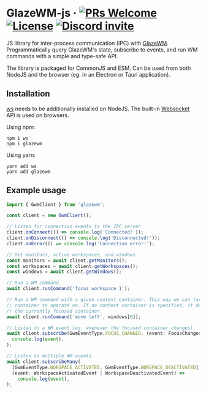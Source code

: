 # GlazeWM-js &middot; [![PRs Welcome](https://img.shields.io/badge/PRs-welcome-brightgreen.svg)](https://github.com/lars-berger/GlazeWM-js/pulls) [![License](https://img.shields.io/github/license/lars-berger/GlazeWM-js)](https://github.com/lars-berger/GlazeWM-js/blob/master/LICENSE.md) [![Discord invite](https://img.shields.io/discord/1041662798196908052)](https://discord.gg/ud6z3qjRvM)

JS library for inter-process communication (IPC) with [GlazeWM](https://github.com/lars-berger/GlazeWM). Programmatically query GlazeWM's state, subscribe to events, and run WM commands with a simple and type-safe API.

The library is packaged for CommonJS and ESM. Can be used from both NodeJS and the browser (eg. in an Electron or Tauri application).

## Installation

[ws](https://github.com/websockets/ws) needs to be additionally installed on NodeJS. The built-in [Websocket](https://developer.mozilla.org/en-US/docs/Web/API/WebSocket) API is used on browsers.

Using npm:

```shell
npm i ws
npm i glazewm
```

Using yarn:

```shell
yarn add ws
yarn add glazewm
```

## Example usage

```typescript
import { GwmClient } from 'glazewm';

const client = new GwmClient();

// Listen for connection events to the IPC server.
client.onConnect(() => console.log('Connected!'));
client.onDisconnect(() => console.log('Disconnected!'));
client.onError(() => console.log('Connection error!');

// Get monitors, active workspaces, and windows.
const monitors = await client.getMonitors();
const workspaces = await client.getWorkspaces();
const windows = await client.getWindows();

// Run a WM command.
await client.runCommand('focus workspace 1');

// Run a WM command with a given context container. This way we can target the
// container to operate on. If no context container is specified, it defaults to
// the currently focused container.
await client.runCommand('move left', windows[0]);

// Listen to a WM event (eg. whenever the focused container changes).
await client.subscribe(GwmEventType.FOCUS_CHANGED, (event: FocusChangedEvent) =>
  console.log(event),
);

// Listen to multiple WM events.
await client.subscribeMany(
  [GwmEventType.WORSPACE_ACTIVATED, GwmEventType.WORSPACE_DEACTIVATED],
  (event: WorkspaceActivatedEvent | WorkspaceDeactivatedEvent) =>
    console.log(event),
);
```
